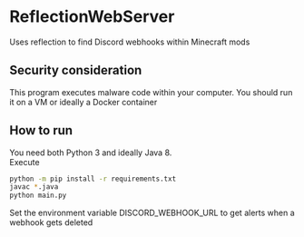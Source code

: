 # ReflectionWebServer
Uses reflection to find Discord webhooks within Minecraft mods

## Security consideration
This program executes malware code within your computer. You should run it on a VM or ideally a Docker container

## How to run
You need both Python 3 and ideally Java 8.<br>
Execute
```sh
python -m pip install -r requirements.txt
javac *.java
python main.py
```
Set the environment variable DISCORD_WEBHOOK_URL to get alerts when a webhook gets deleted
